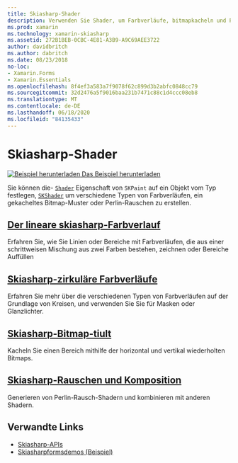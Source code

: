 ```yaml
---
title: Skiasharp-Shader
description: Verwenden Sie Shader, um Farbverläufe, bitmapkacheln und Perlin-Rauschen zu erstellen.
ms.prod: xamarin
ms.technology: xamarin-skiasharp
ms.assetid: 272B1BEB-0CBC-4E81-A3B9-A9C69AEE3722
author: davidbritch
ms.author: dabritch
ms.date: 08/23/2018
no-loc:
- Xamarin.Forms
- Xamarin.Essentials
ms.openlocfilehash: 8f4ef3a583a7f9078f62c899d3b2abfc0848cc79
ms.sourcegitcommit: 32d2476a5f9016baa231b7471c88c1d4ccc08eb8
ms.translationtype: MT
ms.contentlocale: de-DE
ms.lasthandoff: 06/18/2020
ms.locfileid: "84135433"
---
```

# <a name="skiasharp-shaders"></a>Skiasharp-Shader

[![Beispiel herunterladen](~/media/shared/download.png) Das Beispiel herunterladen](https://docs.microsoft.com/samples/xamarin/xamarin-forms-samples/skiasharpforms-demos)

Sie können die- [`Shader`](xref:SkiaSharp.SKPaint.Shader) Eigenschaft von `SKPaint` auf ein Objekt vom Typ festlegen, [`SKShader`](xref:SkiaSharp.SKShader) um verschiedene Typen von Farbverläufen, ein gekacheltes Bitmap-Muster oder Perlin-Rauschen zu erstellen.

## <a name="the-skiasharp-linear-gradient"></a>[Der lineare skiasharp-Farbverlauf](linear-gradient.md)

Erfahren Sie, wie Sie Linien oder Bereiche mit Farbverläufen, die aus einer schrittweisen Mischung aus zwei Farben bestehen, zeichnen oder Bereiche Auffüllen

## <a name="skiasharp-circular-gradients"></a>[Skiasharp-zirkuläre Farbverläufe](circular-gradients.md)

Erfahren Sie mehr über die verschiedenen Typen von Farbverläufen auf der Grundlage von Kreisen, und verwenden Sie Sie für Masken oder Glanzlichter.

## <a name="skiasharp-bitmap-tiling"></a>[Skiasharp-Bitmap-tiult](bitmap-tiling.md)

Kacheln Sie einen Bereich mithilfe der horizontal und vertikal wiederholten Bitmaps.

## <a name="skiasharp-noise-and-composing"></a>[Skiasharp-Rauschen und Komposition](noise.md)

Generieren von Perlin-Rausch-Shadern und kombinieren mit anderen Shadern.

## <a name="related-links"></a>Verwandte Links

- [Skiasharp-APIs](https://docs.microsoft.com/dotnet/api/skiasharp)
- [Skiasharpformsdemos (Beispiel)](https://docs.microsoft.com/samples/xamarin/xamarin-forms-samples/skiasharpforms-demos)
